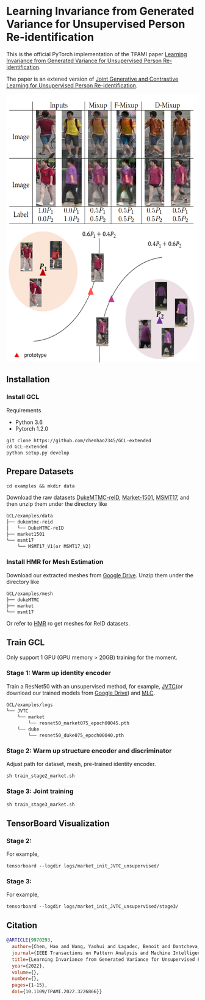 # Learning Invariance from Generated Variance for Unsupervised Person Re-identification

This is the official PyTorch implementation of the TPAMI paper [Learning Invariance from Generated Variance for Unsupervised Person Re-identification](https://ieeexplore.ieee.org/document/9970293).

The paper is an extened version of [Joint Generative and Contrastive Learning for Unsupervised Person Re-identification](https://arxiv.org/pdf/2012.09071.pdf).

<p float="left">
    <img src="figs/Picture1.PNG" height="350" alt='missing'>
    <img src="figs/Picture2.png" height="350" alt='missing'>
</p>

## Installation

### Install GCL
Requirements
* Python 3.6
* Pytorch 1.2.0
```shell
git clone https://github.com/chenhao2345/GCL-extended
cd GCL-extended
python setup.py develop
```

## Prepare Datasets

```shell
cd examples && mkdir data
```
Download the raw datasets [DukeMTMC-reID](https://arxiv.org/abs/1609.01775), [Market-1501](https://www.cv-foundation.org/openaccess/content_iccv_2015/papers/Zheng_Scalable_Person_Re-Identification_ICCV_2015_paper.pdf), [MSMT17](https://arxiv.org/abs/1711.08565),
and then unzip them under the directory like
```
GCL/examples/data
├── dukemtmc-reid
│   └── DukeMTMC-reID
├── market1501
└── msmt17
    └── MSMT17_V1(or MSMT17_V2)
```

### Install HMR for Mesh Estimation
Download our extracted meshes from [Google Drive](https://drive.google.com/drive/folders/1N6c8G5m_RCY2TbwHd9C954qjW6wA8to2?usp=sharing). Unzip them under the directory like
```
GCL/examples/mesh
├── dukeMTMC
├── market
└── msmt17
```

Or refer to [HMR](https://github.com/akanazawa/hmr) ro get meshes for ReID datasets.

## Train GCL
Only support 1 GPU (GPU memory > 20GB) training for the moment.
### Stage 1: Warm up identity encoder
Train a ResNet50 with an unsupervised method, for example, [JVTC](https://github.com/ljn114514/JVTC)(or download our trained models from [Google Drive](https://drive.google.com/drive/folders/1aOSPhVc0MlwSTBVMbY9V46dBS84WpXGq?usp=sharing)) and [MLC](https://github.com/kennethwdk/MLCReID).
```
GCL/examples/logs
└── JVTC
    └── market
        └── resnet50_market075_epoch00045.pth
    └── duke
        └── resnet50_duke075_epoch00040.pth
```
### Stage 2: Warm up structure encoder and discriminator
Adjust path for dataset, mesh, pre-trained identity encoder. 
```shell
sh train_stage2_market.sh
```

### Stage 3: Joint training
```shell
sh train_stage3_market.sh
```
## TensorBoard Visualization
### Stage 2: 
For example,
```shell
tensorboard --logdir logs/market_init_JVTC_unsupervised/
```
### Stage 3: 
For example,
```shell
tensorboard --logdir logs/market_init_JVTC_unsupervised/stage3/
```

## Citation
```bibtex
@ARTICLE{9970293,
  author={Chen, Hao and Wang, Yaohui and Lagadec, Benoit and Dantcheva, Antitza and Bremond, Francois},
  journal={IEEE Transactions on Pattern Analysis and Machine Intelligence}, 
  title={Learning Invariance from Generated Variance for Unsupervised Person Re-identification}, 
  year={2022},
  volume={},
  number={},
  pages={1-15},
  doi={10.1109/TPAMI.2022.3226866}}
```